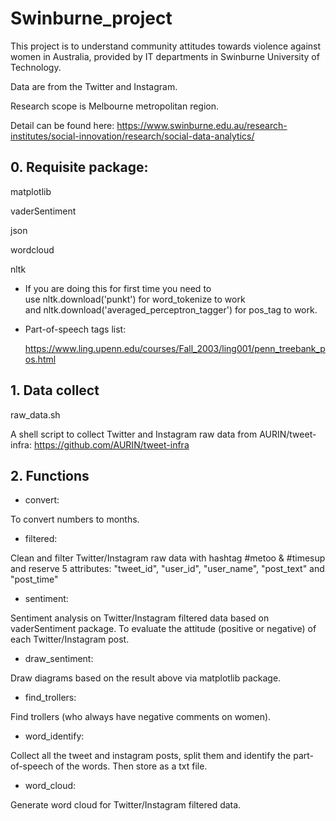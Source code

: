 # Swinburne_project

This project is to understand community attitudes towards violence against women in Australia, provided by IT departments in Swinburne University of Technology.

Data are from the Twitter and Instagram.

Research scope is Melbourne metropolitan region.

Detail can be found here:
https://www.swinburne.edu.au/research-institutes/social-innovation/research/social-data-analytics/

## 0. Requisite package:
matplotlib

vaderSentiment

json

wordcloud

nltk

* If you are doing this for first time you need to use nltk.download('punkt') for word_tokenize to work and nltk.download('averaged_perceptron_tagger') for pos_tag to work. 

* Part-of-speech tags list:

   https://www.ling.upenn.edu/courses/Fall_2003/ling001/penn_treebank_pos.html

## 1. Data collect

raw_data.sh

A shell script to collect Twitter and Instagram raw data from AURIN/tweet-infra:
https://github.com/AURIN/tweet-infra


## 2. Functions
* convert:

To convert numbers to months.

* filtered:

Clean and filter Twitter/Instagram raw data with hashtag #metoo & #timesup and reserve 5 attributes:
"tweet_id", "user_id", "user_name", "post_text" and "post_time"

* sentiment:

Sentiment analysis on Twitter/Instagram filtered data based on vaderSentiment package.
To evaluate the attitude (positive or negative) of each Twitter/Instagram post.

* draw_sentiment:

Draw diagrams based on the result above via matplotlib package.

* find_trollers:

Find trollers (who always have negative comments on women).

* word_identify:

Collect all the tweet and instagram posts, split them and identify the part-of-speech of the words. 
Then store as a txt file.

* word_cloud:

Generate word cloud for Twitter/Instagram filtered data. 

